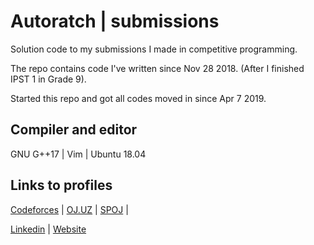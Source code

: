 # Autoratch | submissions

Solution code to my submissions I made in competitive programming.

The repo contains code I've written since Nov 28 2018. (After I finished IPST 1 in Grade 9).

Started this repo and got all codes moved in since Apr 7 2019.

## Compiler and editor

GNU G++17 | Vim | Ubuntu 18.04

## Links to profiles 

[Codeforces](https://codeforces.com/profile/Autoratch/) | 
[OJ.UZ](https://oj.uz/profile/Autoratch) | 
[SPOJ](https://spoj.com/users/autoratch) |

[Linkedin](https://www.linkedin.com/in/autoratch/) | [Website](http://krittitee.me/)
